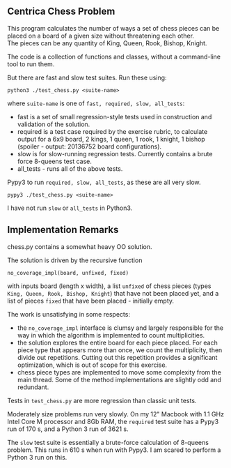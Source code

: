 ## Centrica Chess Problem
This program calculates the number of ways a set of chess pieces can 
be placed on a board of a given size without threatening each other.  
The pieces can be any quantity of King, Queen, Rook, Bishop, Knight.

The code is a collection of functions and classes, without a command-line
tool to run them.  

But there are fast and slow test suites.  Run these using:
```
python3 ./test_chess.py <suite-name>
```
where `suite-name` is one of `fast, required, slow, all_tests`: 
* fast is a set of small regression-style tests used in construction and validation 
of the solution.
* required is a test case required by 
the exercise rubric, to calculate output for a 6x9 board, 2 kings, 
1 queen, 1 rook, 1 knight, 1 bishop (spoiler - output: 20136752 board configurations).
* slow is for slow-running regression tests.  Currently contains a brute force 8-queens
test case.
* all_tests - runs all of the above tests.

Pypy3 to run `required, slow, all_tests`, as these are all very slow.  
```
pypy3 ./test_chess.py <suite-name>
```
I have not run `slow` or `all_tests` in Python3.


## Implementation Remarks
chess.py contains a somewhat heavy OO solution.  

The solution is driven by the recursive function
```
no_coverage_impl(board, unfixed, fixed)
```
with inputs board (length x width), a list `unfixed` of chess pieces 
(types `King, Queen, Rook, Bishop, Knight`) that have not been placed yet, 
and a list of pieces `fixed` that have been placed - initially empty.

The work is unsatisfying in some respects:

* the `no_coverage_impl` interface is clumsy and largely responsible for the 
way in which the algorithm is implemented to count multiplicities.
* the solution explores the entire board for each piece placed.  For 
each piece type that appears more than once, we count the multiplicity,
then divide out repetitions.  Cutting out this repetition provides 
a significant optimization, which is out of scope for this exercise.
* chess piece types are implemented to move some complexity from the main 
thread.  Some of the method implementations are slightly odd and redundant.

Tests in `test_chess.py` are more regression than classic unit tests.  

Moderately size problems run very slowly.  On my 12" Macbook with 1.1 GHz 
Intel Core M processor and 8Gb RAM, the `required` test suite has a Pypy3 run
 of 170 s, and a Python 3 run of 3621 s.  

The `slow` test suite is essentially a brute-force calculation of 
8-queens problem.  This runs in 610 s when run with Pypy3.  I am scared 
to perform a Python 3 run on this.
